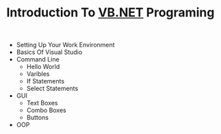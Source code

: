 # Introduction To [VB.NET](https://docs.microsoft.com/en-us/dotnet/visual-basic/) Programing<br/>

<br/>

-   Setting Up Your Work Environment
-   Basics Of Visual Studio
-   Command Line
    -   Hello World
    -   Varibles
    -   If Statements
    -   Select Statements
-   GUI
    -   Text Boxes
    -   Combo Boxes
    -   Buttons
-   OOP
